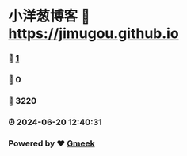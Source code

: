 # 小洋葱博客 :link: https://jimugou.github.io 
### :page_facing_up: [1](https://jimugou.github.io/tag.html) 
### :speech_balloon: 0 
### :hibiscus: 3220 
### :alarm_clock: 2024-06-20 12:40:31 
### Powered by :heart: [Gmeek](https://github.com/Meekdai/Gmeek)
